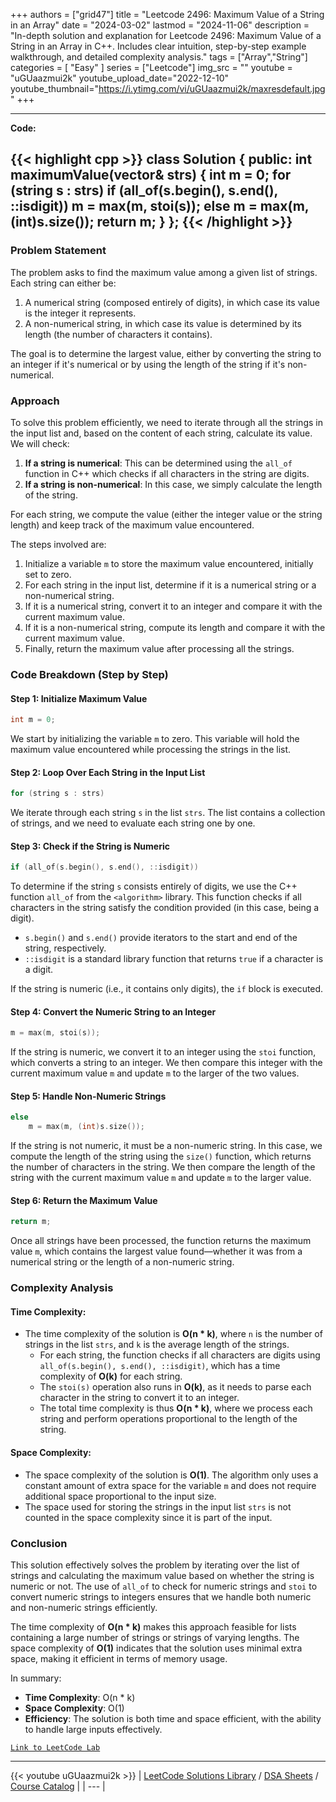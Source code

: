 
+++
authors = ["grid47"]
title = "Leetcode 2496: Maximum Value of a String in an Array"
date = "2024-03-02"
lastmod = "2024-11-06"
description = "In-depth solution and explanation for Leetcode 2496: Maximum Value of a String in an Array in C++. Includes clear intuition, step-by-step example walkthrough, and detailed complexity analysis."
tags = ["Array","String"]
categories = [
    "Easy"
]
series = ["Leetcode"]
img_src = ""
youtube = "uGUaazmui2k"
youtube_upload_date="2022-12-10"
youtube_thumbnail="https://i.ytimg.com/vi/uGUaazmui2k/maxresdefault.jpg"
+++



---
**Code:**

{{< highlight cpp >}}
class Solution 
{
public:
    int maximumValue(vector<string>& strs) 
    {
        int m = 0;
        for (string s : strs)
            if (all_of(s.begin(), s.end(), ::isdigit))
                m = max(m, stoi(s));
            else
                m = max(m, (int)s.size());
        return m;
    }
};
{{< /highlight >}}
---

### Problem Statement

The problem asks to find the maximum value among a given list of strings. Each string can either be:
1. A numerical string (composed entirely of digits), in which case its value is the integer it represents.
2. A non-numerical string, in which case its value is determined by its length (the number of characters it contains).

The goal is to determine the largest value, either by converting the string to an integer if it's numerical or by using the length of the string if it's non-numerical.

### Approach

To solve this problem efficiently, we need to iterate through all the strings in the input list and, based on the content of each string, calculate its value. We will check:
1. **If a string is numerical**: This can be determined using the `all_of` function in C++ which checks if all characters in the string are digits.
2. **If a string is non-numerical**: In this case, we simply calculate the length of the string.
   
For each string, we compute the value (either the integer value or the string length) and keep track of the maximum value encountered.

The steps involved are:
1. Initialize a variable `m` to store the maximum value encountered, initially set to zero.
2. For each string in the input list, determine if it is a numerical string or a non-numerical string.
3. If it is a numerical string, convert it to an integer and compare it with the current maximum value.
4. If it is a non-numerical string, compute its length and compare it with the current maximum value.
5. Finally, return the maximum value after processing all the strings.

### Code Breakdown (Step by Step)

#### Step 1: Initialize Maximum Value

```cpp
int m = 0;
```

We start by initializing the variable `m` to zero. This variable will hold the maximum value encountered while processing the strings in the list.

#### Step 2: Loop Over Each String in the Input List

```cpp
for (string s : strs)
```

We iterate through each string `s` in the list `strs`. The list contains a collection of strings, and we need to evaluate each string one by one.

#### Step 3: Check if the String is Numeric

```cpp
if (all_of(s.begin(), s.end(), ::isdigit))
```

To determine if the string `s` consists entirely of digits, we use the C++ function `all_of` from the `<algorithm>` library. This function checks if all characters in the string satisfy the condition provided (in this case, being a digit).

- `s.begin()` and `s.end()` provide iterators to the start and end of the string, respectively.
- `::isdigit` is a standard library function that returns `true` if a character is a digit.

If the string is numeric (i.e., it contains only digits), the `if` block is executed.

#### Step 4: Convert the Numeric String to an Integer

```cpp
m = max(m, stoi(s));
```

If the string is numeric, we convert it to an integer using the `stoi` function, which converts a string to an integer. We then compare this integer with the current maximum value `m` and update `m` to the larger of the two values.

#### Step 5: Handle Non-Numeric Strings

```cpp
else
    m = max(m, (int)s.size());
```

If the string is not numeric, it must be a non-numeric string. In this case, we compute the length of the string using the `size()` function, which returns the number of characters in the string. We then compare the length of the string with the current maximum value `m` and update `m` to the larger value.

#### Step 6: Return the Maximum Value

```cpp
return m;
```

Once all strings have been processed, the function returns the maximum value `m`, which contains the largest value found—whether it was from a numerical string or the length of a non-numeric string.

### Complexity Analysis

#### Time Complexity:
- The time complexity of the solution is **O(n * k)**, where `n` is the number of strings in the list `strs`, and `k` is the average length of the strings.
  - For each string, the function checks if all characters are digits using `all_of(s.begin(), s.end(), ::isdigit)`, which has a time complexity of **O(k)** for each string.
  - The `stoi(s)` operation also runs in **O(k)**, as it needs to parse each character in the string to convert it to an integer.
  - The total time complexity is thus **O(n * k)**, where we process each string and perform operations proportional to the length of the string.

#### Space Complexity:
- The space complexity of the solution is **O(1)**. The algorithm only uses a constant amount of extra space for the variable `m` and does not require additional space proportional to the input size.
- The space used for storing the strings in the input list `strs` is not counted in the space complexity since it is part of the input.

### Conclusion

This solution effectively solves the problem by iterating over the list of strings and calculating the maximum value based on whether the string is numeric or not. The use of `all_of` to check for numeric strings and `stoi` to convert numeric strings to integers ensures that we handle both numeric and non-numeric strings efficiently.

The time complexity of **O(n * k)** makes this approach feasible for lists containing a large number of strings or strings of varying lengths. The space complexity of **O(1)** indicates that the solution uses minimal extra space, making it efficient in terms of memory usage.

In summary:
- **Time Complexity**: O(n * k)
- **Space Complexity**: O(1)
- **Efficiency**: The solution is both time and space efficient, with the ability to handle large inputs effectively.

[`Link to LeetCode Lab`](https://leetcode.com/problems/maximum-value-of-a-string-in-an-array/description/)

---
{{< youtube uGUaazmui2k >}}
| [LeetCode Solutions Library](https://grid47.xyz/leetcode/) / [DSA Sheets](https://grid47.xyz/sheets/) / [Course Catalog](https://grid47.xyz/courses/) |
| --- |
